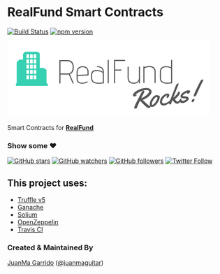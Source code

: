 # RealFund Smart Contracts

<!--
[![License: MIT](https://img.shields.io/badge/license-MIT-blue.svg)](https://github.com/realfundtokens/smart-contracts/blob/master/LICENSE)
-->

[![Build Status](https://travis-ci.org/realfundtokens/smart-contracts.svg?branch=master)](https://travis-ci.org/realfundtokens/smart-contracts)
[![npm version](https://badge.fury.io/js/realfund-smart-contracts.svg)](https://badge.fury.io/js/realfund-smart-contracts)
<!-- 
[![Coverage Status](https://coveralls.io/repos/github/realfundtokens/smart-contracts/badge.svg?branch=master)](https://coveralls.io/github/realfundtokens/smart-contracts?branch=master) 
[![CircleCI](https://circleci.com/gh/realfundtokens/smart-contracts.svg?style=svg)](https://circleci.com/gh/realfundtokens/smart-contracts)
-->

[![RealFund](./img/realfund-rocks.png)](http://realfund.rocks/)

Smart Contracts for [**RealFund**](http://realfund.rocks/)

### Show some :heart:
[![GitHub stars](https://img.shields.io/github/stars/realfundtokens/smart-contracts.svg?style=social&label=Star)](https://github.com/realfundtokens/smart-contracts) [![GitHub watchers](https://img.shields.io/github/watchers/realfundtokens/smart-contracts.svg?style=social&label=Watch)](https://github.com/realfundtokens/smart-contracts) [![GitHub followers](https://img.shields.io/github/followers/realfundtokens.svg?style=social&label=Follow)](https://github.com/realfundtokens/smart-contracts)
[![Twitter Follow](https://img.shields.io/twitter/follow/realfundtokens.svg?style=social)](https://twitter.com/realfundtokens)

## This project uses:
- [Truffle v5](https://truffleframework.com/)
- [Ganache](https://truffleframework.com/ganache)
- [Solium](https://github.com/duaraghav8/Solium)
- [OpenZeppelin](https://github.com/OpenZeppelin/openzeppelin-solidity)
- [Travis CI](https://travis-ci.org/realfundtokens/smart-contracts)
<!--

- [Coveralls](https://coveralls.io/github/realfundtokens/smart-contracts?branch=master)
-->

<!--
## Installation

1. Install Truffle and Ganache CLI globally.

```javascript
npm install -g truffle@beta
npm install -g ganache-cli
```

2. Create a `.env` file in the root directory and add your private key.

## Commands:

```
Compile contracts:                  truffle compile
Migrate contracts:                  truffle migrate
Test contracts:                     truffle test
Run eslint:                         npm run lint
Run solium:                         npm run solium
Run solidity-coverage:              npm run coverage
Run lint, solium, and truffle test: npm run test
```

-->

### Created & Maintained By
[JuanMa Garrido](https://github.com/juanmaguitar) ([@juanmaguitar](https://www.twitter.com/juanmaguitar))

<!--
## License
```
MIT License

Copyright (c) 2018 Ravindra Kumar <realfundtokens@gmail.com>

Permission is hereby granted, free of charge, to any person obtaining a copy
of this software and associated documentation files (the "Software"), to deal
in the Software without restriction, including without limitation the rights
to use, copy, modify, merge, publish, distribute, sublicense, and/or sell
copies of the Software, and to permit persons to whom the Software is
furnished to do so, subject to the following conditions:

The above copyright notice and this permission notice shall be included in all
copies or substantial portions of the Software.

THE SOFTWARE IS PROVIDED "AS IS", WITHOUT WARRANTY OF ANY KIND, EXPRESS OR
IMPLIED, INCLUDING BUT NOT LIMITED TO THE WARRANTIES OF MERCHANTABILITY,
FITNESS FOR A PARTICULAR PURPOSE AND NONINFRINGEMENT. IN NO EVENT SHALL THE
AUTHORS OR COPYRIGHT HOLDERS BE LIABLE FOR ANY CLAIM, DAMAGES OR OTHER
LIABILITY, WHETHER IN AN ACTION OF CONTRACT, TORT OR OTHERWISE, ARISING FROM,
OUT OF OR IN CONNECTION WITH THE SOFTWARE OR THE USE OR OTHER DEALINGS IN THE
SOFTWARE.
```
-->
